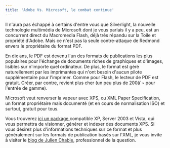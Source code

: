```yaml
---
title: 'Adobe Vs. Microsoft, le combat continue'
---
```


Il n'aura pas échappé à certains d'entre vous que Silverlight, la nouvelle
technologie multimédia de Microsoft dont je vous parlais il y a peu, est un
concurrent direct du Macromedia Flash, déjà très répandu sur la Toile et
propriété d'Adobe. Mais ce n'est pas la seule contre-attaque de Redmond envers
le propriétaire du format PDF.

En dix ans, le PDF est devenu l'un des formats de publications les plus
populaires pour l'échange de documents riches de graphiques et d'images,
lisibles sur n'importe quel ordinateur. De plus, le format est géré
naturellement par les imprimantes qui n'ont besoin d'aucun pilote supplémentaire
pour l'imprimer. Comme pour Flash, le lecteur de PDF est gratuit. Créer, par
contre, revient plus cher (un peu plus de 200â`¬ pour l'entrée de gamme).

Microsoft veut renverser la vapeur avec XPS, ou XML Paper Specification, un
format propriétaire mais documenté (et en cours de normalisation ISO) et
surtout, gratuit pour tous.

Vous trouverez
[ici un package ](http://www.microsoft.com/en-us/download/details.aspx?id=11816)compatible
XP, Server 2003 et Vista, qui vous permettra de visionner, générer et indexer
des documents XPS. Si vous désirez plus d'informations techniques sur ce format
et plus généralement sur les formats de publication basés sur l'XML, je vous
invite à visiter le
[blog de Julien Chable](http://blogs.developpeur.org/neodante/archive/2007/04/17/xps-la-version-1-0-du-pack-essentiel-xps-est-disponible.aspx),
professionnel de la question.
